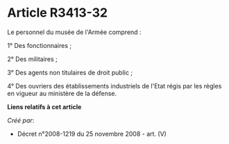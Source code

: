 # Article R3413-32

Le personnel du musée de l'Armée comprend :

1° Des fonctionnaires ;

2° Des militaires ;

3° Des agents non titulaires de droit public ;

4° Des ouvriers des établissements industriels de l'Etat régis par les règles en vigueur au ministère de la défense.

**Liens relatifs à cet article**

_Créé par_:

  - Décret n°2008-1219 du 25 novembre 2008 - art. (V)
